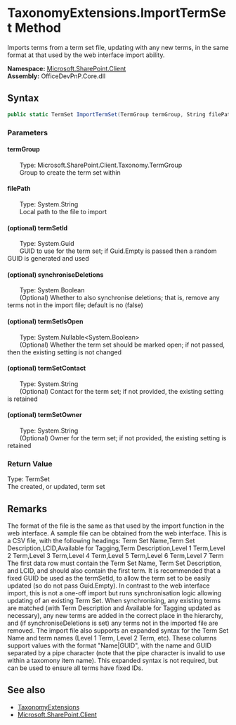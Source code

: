 # TaxonomyExtensions.ImportTermSet Method  
 Imports terms from a term set file, updating with any new terms, in the same format at that used by the web interface import ability.   

**Namespace:** [Microsoft.SharePoint.Client](Microsoft.SharePoint.Client.md)  
**Assembly:** OfficeDevPnP.Core.dll  
## Syntax
```C#
public static TermSet ImportTermSet(TermGroup termGroup, String filePath, Guid termSetId, Boolean synchroniseDeletions, Nullable<Boolean> termSetIsOpen, String termSetContact, String termSetOwner)
```
### Parameters
#### termGroup  
&emsp;&emsp;Type: Microsoft.SharePoint.Client.Taxonomy.TermGroup  
&emsp;&emsp;Group to create the term set within  

  

#### filePath  
&emsp;&emsp;Type: System.String  
&emsp;&emsp;Local path to the file to import  

  

#### (optional) termSetId  
&emsp;&emsp;Type: System.Guid  
&emsp;&emsp;GUID to use for the term set; if Guid.Empty is passed then a random GUID is generated and used  

  

#### (optional) synchroniseDeletions  
&emsp;&emsp;Type: System.Boolean  
&emsp;&emsp;(Optional) Whether to also synchronise deletions; that is, remove any terms not in the import file; default is no (false)  

  

#### (optional) termSetIsOpen  
&emsp;&emsp;Type: System.Nullable<System.Boolean>  
&emsp;&emsp;(Optional) Whether the term set should be marked open; if not passed, then the existing setting is not changed  

  

#### (optional) termSetContact  
&emsp;&emsp;Type: System.String  
&emsp;&emsp;(Optional) Contact for the term set; if not provided, the existing setting is retained  

  

#### (optional) termSetOwner  
&emsp;&emsp;Type: System.String  
&emsp;&emsp;(Optional) Owner for the term set; if not provided, the existing setting is retained  

  

### Return Value
Type: TermSet  
The created, or updated, term set  


## Remarks
 The format of the file is the same as that used by the import function in the web interface. A sample file can be obtained from the web interface. 
 This is a CSV file, with the following headings: 
Term Set Name,Term Set Description,LCID,Available for Tagging,Term Description,Level 1 Term,Level 2 Term,Level 3 Term,Level 4 Term,Level 5 Term,Level 6 Term,Level 7 Term
 The first data row must contain the Term Set Name, Term Set Description, and LCID, and should also contain the first term. 
 It is recommended that a fixed GUID be used as the termSetId, to allow the term set to be easily updated (so do not pass Guid.Empty). 
 In contrast to the web interface import, this is not a one-off import but runs synchronisation logic allowing updating of an existing Term Set. When synchronising, any existing terms are matched (with Term Description and Available for Tagging updated as necessary), any new terms are added in the correct place in the hierarchy, and (if synchroniseDeletions is set) any terms not in the imported file are removed. 
 The import file also supports an expanded syntax for the Term Set Name and term names (Level 1 Term, Level 2 Term, etc). These columns support values with the format "Name|GUID", with the name and GUID separated by a pipe character (note that the pipe character is invalid to use within a taxomony item name). This expanded syntax is not required, but can be used to ensure all terms have fixed IDs. 
  
## See also
- [TaxonomyExtensions](Microsoft.SharePoint.Client.TaxonomyExtensions.md) 
- [Microsoft.SharePoint.Client](Microsoft.SharePoint.Client.md) 
